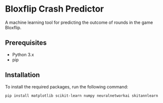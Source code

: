 # Bloxflip Crash Predictor

A machine learning tool for predicting the outcome of rounds in the game Bloxflip.

## Prerequisites

- Python 3.x
- pip

## Installation

To install the required packages, run the following command:

```bash
pip install matplotlib scikit-learn numpy neuralnetworkai skitannlearn cloudscraper fake_useragent bloxflip_crash
